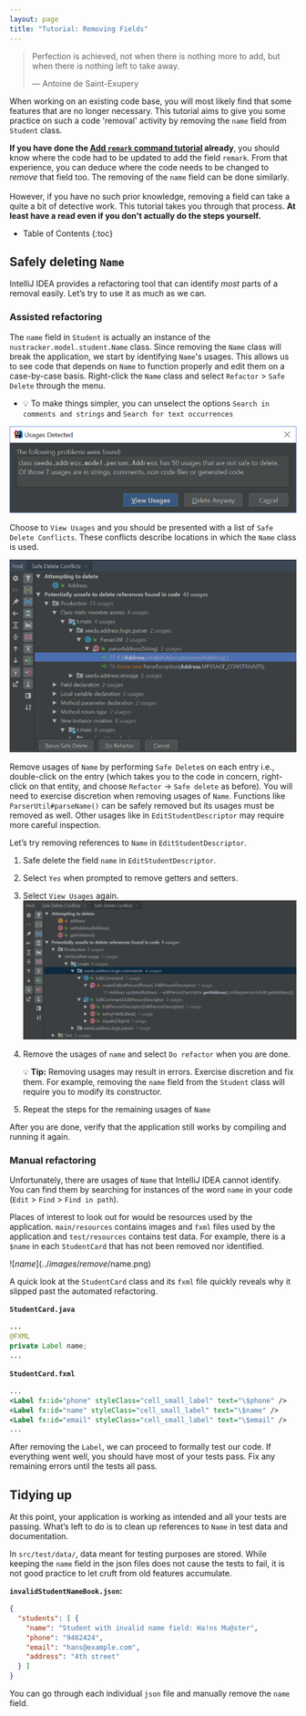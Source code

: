 ```yaml
---
layout: page
title: "Tutorial: Removing Fields"
---
```


> Perfection is achieved, not when there is nothing more to add, but when there is nothing left to take away.
>
> —  Antoine de Saint-Exupery

When working on an existing code base, you will most likely find that some features that are no longer necessary.
This tutorial aims to give you some practice on such a code 'removal' activity by removing the `name` field from `Student` class.

<div markdown="span" class="alert alert-success">

**If you have done the [Add `remark` command tutorial](AddRemark.html)  already**, you should know where the code had to be updated to add the field `remark`. From that experience, you can deduce where the code needs to be changed to _remove_ that field too. The removing of the `name` field can be done similarly.
<br>
<br>
However, if you have no such prior knowledge, removing a field can take a quite a bit of detective work. This tutorial takes you through that process. **At least have a read even if you don't actually do the steps yourself.**
</div>


* Table of Contents
{:toc}

## Safely deleting `Name`

IntelliJ IDEA provides a refactoring tool that can identify *most* parts of a removal easily. Let’s try to use it as much as we can.

### Assisted refactoring

The `name` field in `Student` is actually an instance of the `nustracker.model.student.Name` class. Since removing the `Name` class will break the application, we start by identifying `Name`'s usages. This allows us to see code that depends on `Name` to function properly and edit them on a case-by-case basis. Right-click the `Name` class and select `Refactor` \> `Safe Delete` through the menu.
* :bulb: To make things simpler, you can unselect the options `Search in comments and strings` and `Search for text occurrences`

![Usages detected](../images/remove/UnsafeDelete.png)

Choose to `View Usages` and you should be presented with a list of `Safe Delete Conflicts`. These conflicts describe locations in which the `Name` class is used.

![List of conflicts](../images/remove/SafeDeleteConflicts.png)

Remove usages of `Name` by performing `Safe Delete`s on each entry i.e., double-click on the entry (which takes you to the code in concern, right-click on that entity, and choose `Refactor` -> `Safe delete` as before). You will need to exercise discretion when removing usages of `Name`. Functions like `ParserUtil#parseName()` can be safely removed but its usages must be removed as well. Other usages like in `EditStudentDescriptor` may require more careful inspection.

Let’s try removing references to `Name` in `EditStudentDescriptor`.

1. Safe delete the field `name` in `EditStudentDescriptor`.

1. Select `Yes` when prompted to remove getters and setters.

1. Select `View Usages` again.<br>
   ![UnsafeDeleteOnField](../images/remove/UnsafeDeleteOnField.png)

1. Remove the usages of `name` and select `Do refactor` when you are done.

   <div markdown="span" class="alert alert-primary">

   :bulb: **Tip:** Removing usages may result in errors. Exercise discretion and fix them. For example, removing the `name` field from the `Student` class will require you to modify its constructor.
   </div>

1. Repeat the steps for the remaining usages of `Name`

After you are done, verify that the application still works by compiling and running it again.

### Manual refactoring

Unfortunately, there are usages of `Name` that IntelliJ IDEA cannot identify. You can find them by searching for instances of the word `name` in your code (`Edit` \> `Find` \> `Find in path`).

Places of interest to look out for would be resources used by the application. `main/resources` contains images and `fxml` files used by the application and `test/resources` contains test data. For example, there is a `$name` in each `StudentCard` that has not been removed nor identified.

![$name](../images/remove/$name.png)

A quick look at the `StudentCard` class and its `fxml` file quickly reveals why it slipped past the automated refactoring.

**`StudentCard.java`**

``` java
...
@FXML
private Label name;
...
```

**`StudentCard.fxml`**

``` xml
...
<Label fx:id="phone" styleClass="cell_small_label" text="\$phone" />
<Label fx:id="name" styleClass="cell_small_label" text="\$name" />
<Label fx:id="email" styleClass="cell_small_label" text="\$email" />
...
```

After removing the `Label`, we can proceed to formally test our code. If everything went well, you should have most of your tests pass. Fix any remaining errors until the tests all pass.

## Tidying up

At this point, your application is working as intended and all your tests are passing. What’s left to do is to clean up references to `Name` in test data and documentation.

In `src/test/data/`, data meant for testing purposes are stored. While keeping the `name` field in the json files does not cause the tests to fail, it is not good practice to let cruft from old features accumulate.

**`invalidStudentNameBook.json`:**

```json
{
  "students": [ {
    "name": "Student with invalid name field: Ha!ns Mu@ster",
    "phone": "9482424",
    "email": "hans@example.com",
    "address": "4th street"
  } ]
}
```

You can go through each individual `json` file and manually remove the `name` field.
